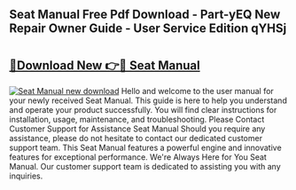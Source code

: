 ## Seat Manual Free Pdf Download - Part-yEQ New Repair Owner Guide - User Service Edition qYHSj

# <h2><a href="http://bc71780.oget.top/?id=Seat+Manual">🔗Download New 👉🔴 Seat Manual</a></h2>

[![Seat Manual new download](https://i.imgur.com/5g1atiW.png)](http://bc71780.oget.top/?id=Seat+Manual)
Hello and welcome to the user manual for your newly received Seat Manual. This guide is here to help you understand and operate your product successfully. You will find clear instructions for installation, usage, maintenance, and troubleshooting. Please Contact Customer Support for Assistance Seat Manual Should you require any assistance, please do not hesitate to contact our dedicated customer support team. This Seat Manual features a powerful engine and innovative features for exceptional performance. We're Always Here for You Seat Manual. Our customer support team is dedicated to assisting you with any inquiries.
